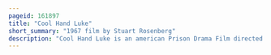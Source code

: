 ```yaml
---
pageid: 161897
title: "Cool Hand Luke"
short_summary: "1967 film by Stuart Rosenberg"
description: "Cool Hand Luke is an american Prison Drama Film directed by stuart Rosenberg in 1967 Featuring Paul Newman and George Kennedy in an oscar-winning Performance. Newman Stars in the Title Role as luke a Prisoner in a florida Prison Camp who refuses to submit to the System. Set in the early 1950s it is based on donn Pearce's cool Hand Luke Novel published in 1965."
---
```

